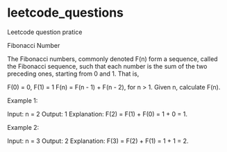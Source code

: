 # leetcode_questions
Leetcode question pratice 

Fibonacci Number

The Fibonacci numbers, commonly denoted F(n) form a sequence, called the Fibonacci sequence, such that each number is the sum of the two preceding ones, starting from 0 and 1. That is,

F(0) = 0, F(1) = 1
F(n) = F(n - 1) + F(n - 2), for n > 1.
Given n, calculate F(n).

 

Example 1:

Input: n = 2
Output: 1
Explanation: F(2) = F(1) + F(0) = 1 + 0 = 1.


Example 2:

Input: n = 3
Output: 2
Explanation: F(3) = F(2) + F(1) = 1 + 1 = 2.